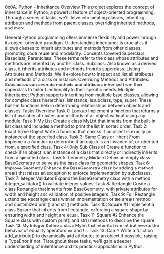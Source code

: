 0x0A. Python - Inheritance
Overview
This project explores the concept of inheritance in Python, a powerful feature of object-oriented programming. Through a series of tasks, we'll delve into creating classes, inheriting attributes and methods from parent classes, overriding inherited methods, and more.

General
Python programming offers immense flexibility and power through its object-oriented paradigm.
Understanding inheritance is crucial as it allows classes to inherit attributes and methods from other classes, promoting code reuse and modularity.
Concepts Covered
Superclass, Baseclass, Parentclass: These terms refer to the class whose attributes and methods are inherited by another class.
Subclass: Also known as a derived class, it inherits attributes and methods from its superclass.
Listing Attributes and Methods: We'll explore how to inspect and list all attributes and methods of a class or instance.
Overriding Methods and Attributes: Subclasses can override methods and attributes inherited from their superclass to tailor functionality to their specific needs.
Multiple Inheritance: Python supports inheriting from multiple base classes, allowing for complex class hierarchies.
isinstance, issubclass, type, super: These built-in functions help in determining relationships between objects and classes.
Tasks Overview
Task 0: Lookup
Implement a function that returns a list of available attributes and methods of an object without using any module.
Task 1: My List
Create a class MyList that inherits from the built-in list class and includes a method to print the list in sorted order.
Task 2: Exact Same Object
Write a function that checks if an object is exactly an instance of the specified class.
Task 3: Same Class or Inherit From
Implement a function to determine if an object is an instance of, or inherited from, a specified class.
Task 4: Only Sub Class of
Create a function to check if an object is an instance of a class that directly or indirectly inherits from a specified class.
Task 5: Geometry Module
Define an empty class BaseGeometry to serve as the base class for geometric shapes.
Task 6: Improve Geometry
Enhance the BaseGeometry class by adding a method area() that raises an exception to enforce implementation by subclasses.
Task 7: Integer Validator
Expand the BaseGeometry class with a method integer_validator() to validate integer values.
Task 8: Rectangle
Create a class Rectangle that inherits from BaseGeometry, with private attributes for width and height and validation of positive integers.
Task 9: Full Rectangle
Extend the Rectangle class with an implementation of the area() method and customized print() and str() methods.
Task 10: Square #1
Implement a class Square that inherits from Rectangle, enforcing a square shape by ensuring width and height are equal.
Task 11: Square #2
Enhance the Square class with custom print() and str() methods to describe the square.
Task 12: My Integer
Define a class MyInt that inherits from int but inverts the behavior of equality operators == and !=.
Task 13: Can I?
Write a function add_attribute() to dynamically add attributes to an object if possible, raising a TypeError if not.
Throughout these tasks, we'll gain a deeper understanding of inheritance and its practical applications in Python.
